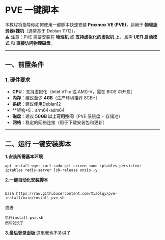 # PVE 一键脚本

本教程将指导你如何使用一键脚本快速安装 **Proxmox VE (PVE)**，适用于 **物理服务器/裸机**（通常基于 Debian 11/12）。  
⚠️ 注意：PVE 需要安装在 **物理机** 或 **支持虚拟化的虚拟机** 上，且需 **UEFI 启动模式** 和 **直接访问物理磁盘**。

---

## 一、前置条件

### 1. 硬件要求
- **CPU**：支持虚拟化（Intel VT-x 或 AMD-V，需在 BIOS 中开启）
- **内存**：建议至少 **4GB**（生产环境推荐 8GB+）
- **系统**：建议使用Debian12
- **架构*8：arm64-adm64
- **磁盘**：建议 **50GB 以上可用空间**（PVE 系统盘 + 存储池）
- **网络**：稳定的网络连接（用于下载安装包和更新）


---

## 二、运行 一键安装脚本
**1.安装所需基本环境**
```apt update -y
apt install wget curl sudo git screen nano iptables-persistent iptables redis-server lsb-release unzip -y
```

 **2.一键自动化安装脚本**
 
 ```

bash https://raw.githubusercontent.com/Xiaolqy/pve-install/main/install-pve.sh
 ```
或者
```自行在发布页面下载文件
执行install-pve.sh
然后就没了
```

**3.最后登录面板**
这里我也不多讲了

